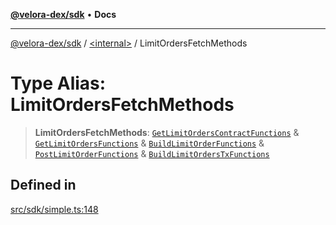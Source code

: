 [**@velora-dex/sdk**](../../README.md) • **Docs**

***

[@velora-dex/sdk](../../globals.md) / [\<internal\>](../README.md) / LimitOrdersFetchMethods

# Type Alias: LimitOrdersFetchMethods

> **LimitOrdersFetchMethods**: [`GetLimitOrdersContractFunctions`](../../type-aliases/GetLimitOrdersContractFunctions.md) & [`GetLimitOrdersFunctions`](../../type-aliases/GetLimitOrdersFunctions.md) & [`BuildLimitOrderFunctions`](../../type-aliases/BuildLimitOrderFunctions.md) & [`PostLimitOrderFunctions`](../../type-aliases/PostLimitOrderFunctions.md) & [`BuildLimitOrdersTxFunctions`](../../type-aliases/BuildLimitOrdersTxFunctions.md)

## Defined in

[src/sdk/simple.ts:148](https://github.com/paraswap/paraswap-sdk/blob/master/src/sdk/simple.ts#L148)
